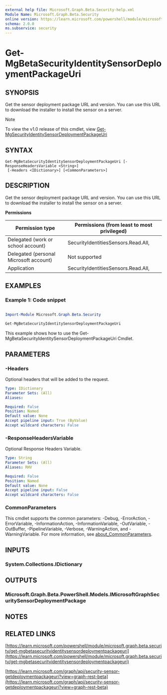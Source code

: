 ```yaml
---
external help file: Microsoft.Graph.Beta.Security-help.xml
Module Name: Microsoft.Graph.Beta.Security
online version: https://learn.microsoft.com/powershell/module/microsoft.graph.beta.security/get-mgbetasecurityidentitysensordeploymentpackageuri
schema: 2.0.0
ms.subservice: security
---
```


# Get-MgBetaSecurityIdentitySensorDeploymentPackageUri

## SYNOPSIS
Get the sensor deployment package URL and version.
You can use this URL to download the installer to install the sensor on a server.

> [!NOTE]
> To view the v1.0 release of this cmdlet, view [Get-MgSecurityIdentitySensorDeploymentPackageUri](/powershell/module/Microsoft.Graph.Security/Get-MgSecurityIdentitySensorDeploymentPackageUri?view=graph-powershell-1.0)

## SYNTAX

```
Get-MgBetaSecurityIdentitySensorDeploymentPackageUri [-ResponseHeadersVariable <String>]
 [-Headers <IDictionary>] [<CommonParameters>]
```

## DESCRIPTION
Get the sensor deployment package URL and version.
You can use this URL to download the installer to install the sensor on a server.

**Permissions**

| Permission type | Permissions (from least to most privileged) |
| --------------- | ------------------------------------------  |
| Delegated (work or school account) | SecurityIdentitiesSensors.Read.All,  |
| Delegated (personal Microsoft account) | Not supported |
| Application | SecurityIdentitiesSensors.Read.All,  |

## EXAMPLES
### Example 1: Code snippet

```powershell

Import-Module Microsoft.Graph.Beta.Security

Get-MgBetaSecurityIdentitySensorDeploymentPackageUri

```
This example shows how to use the Get-MgBetaSecurityIdentitySensorDeploymentPackageUri Cmdlet.


## PARAMETERS

### -Headers
Optional headers that will be added to the request.

```yaml
Type: IDictionary
Parameter Sets: (All)
Aliases:

Required: False
Position: Named
Default value: None
Accept pipeline input: True (ByValue)
Accept wildcard characters: False
```

### -ResponseHeadersVariable
Optional Response Headers Variable.

```yaml
Type: String
Parameter Sets: (All)
Aliases: RHV

Required: False
Position: Named
Default value: None
Accept pipeline input: False
Accept wildcard characters: False
```

### CommonParameters
This cmdlet supports the common parameters: -Debug, -ErrorAction, -ErrorVariable, -InformationAction, -InformationVariable, -OutVariable, -OutBuffer, -PipelineVariable, -Verbose, -WarningAction, and -WarningVariable. For more information, see [about_CommonParameters](http://go.microsoft.com/fwlink/?LinkID=113216).

## INPUTS

### System.Collections.IDictionary
## OUTPUTS

### Microsoft.Graph.Beta.PowerShell.Models.IMicrosoftGraphSecuritySensorDeploymentPackage
## NOTES

## RELATED LINKS

[https://learn.microsoft.com/powershell/module/microsoft.graph.beta.security/get-mgbetasecurityidentitysensordeploymentpackageuri](https://learn.microsoft.com/powershell/module/microsoft.graph.beta.security/get-mgbetasecurityidentitysensordeploymentpackageuri)

[https://learn.microsoft.com/graph/api/security-sensor-getdeploymentpackageuri?view=graph-rest-beta](https://learn.microsoft.com/graph/api/security-sensor-getdeploymentpackageuri?view=graph-rest-beta)























